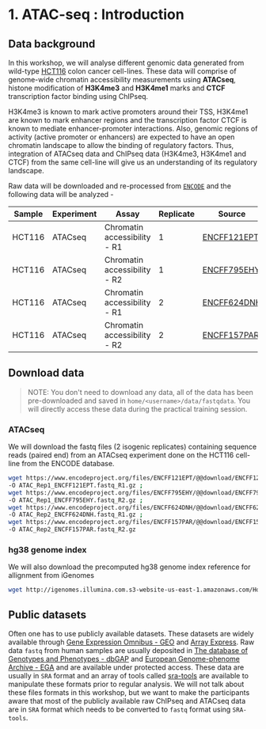 # 1. ATAC-seq : Introduction

## Data background

In this workshop, we will analyse different genomic data generated from wild-type [HCT116](https://www.lgcstandards-atcc.org/products/all/CCL-247.aspx?geo_country=de#generalinformation) colon cancer cell-lines. These data will comprise of genome-wide chromatin accessibility measurements using **ATACseq**, histone modification of **H3K4me3** and **H3K4me1** marks and **CTCF** transcription factor binding using ChIPseq.

H3K4me3 is known to mark active promoters around their TSS, H3K4me1 are known to mark enhancer regions and the transcription factor CTCF is known to mediate enhancer-promoter interactions. Also, genomic regions of activity (active promoter or enhancers) are expected to have an open chromatin landscape to allow the binding of regulatory factors. Thus, integration of ATACseq data and ChIPseq data (H3K4me3, H3K4me1 and CTCF) from the same cell-line will give us an understanding of its regulatory landscape.

Raw data will be downloaded and re-processed from [`ENCODE`](https://www.encodeproject.org/) and the following data will be analyzed -

| Sample | Experiment | Assay                          | Replicate | Source   | 
| -------|------------|--------------------------------|-----------|----------|
| HCT116 | ATACseq    | Chromatin accessibility - R1   | 1         | [ENCFF121EPT](https://www.encodeproject.org/experiments/ENCSR872WGW/) |
| HCT116 | ATACseq    | Chromatin accessibility - R2   | 1         | [ENCFF795EHY](https://www.encodeproject.org/experiments/ENCSR872WGW/) |
| HCT116 | ATACseq    | Chromatin accessibility - R1   | 2         | [ENCFF624DNH](https://www.encodeproject.org/experiments/ENCSR872WGW/) |
| HCT116 | ATACseq    | Chromatin accessibility - R2   | 2         | [ENCFF157PAR](https://www.encodeproject.org/experiments/ENCSR872WGW/) |

## Download data
> NOTE: You don't need to download any data, all of the data has been pre-downloaded and saved in `home/<username>/data/fastqdata`. You will directly access these data during the practical training session.

### ATACseq
We will download the fastq files (2 isogenic replicates) containing sequence reads (paired end) from an ATACseq experiment done on the HCT116 cell-line from the ENCODE database.

```bash
wget https://www.encodeproject.org/files/ENCFF121EPT/@@download/ENCFF121EPT.fastq.gz \
-O ATAC_Rep1_ENCFF121EPT.fastq_R1.gz ;
wget https://www.encodeproject.org/files/ENCFF795EHY/@@download/ENCFF795EHY.fastq.gz \
-O ATAC_Rep1_ENCFF795EHY.fastq_R2.gz ;
wget https://www.encodeproject.org/files/ENCFF624DNH/@@download/ENCFF624DNH.fastq.gz \
-O ATAC_Rep2_ENCFF624DNH.fastq_R1.gz ;
wget https://www.encodeproject.org/files/ENCFF157PAR/@@download/ENCFF157PAR.fastq.gz \
-O ATAC_Rep2_ENCFF157PAR.fastq_R2.gz
```
### hg38 genome index
We will also download the precomputed hg38 genome index reference for allignment from iGenomes

```bash
wget http://igenomes.illumina.com.s3-website-us-east-1.amazonaws.com/Homo_sapiens/NCBI/GRCh38/Homo_sapiens_NCBI_GRCh38.tar.gz
```

## Public datasets
Often one has to use publicly available datasets. These datasets are widely available through [Gene Expression Omnibus - GEO](https://www.ncbi.nlm.nih.gov/geo/) and [Array Express](https://www.ebi.ac.uk/arrayexpress/). Raw data `fastq` from human samples are usually deposited in [The database of Genotypes and Phenotypes - dbGAP](https://www.ncbi.nlm.nih.gov/gap/) and [European Genome-phenome Archive - EGA](https://www.ebi.ac.uk/ega/home) and are available under protected access. These data are usually in `SRA` format and an array of tools called [sra-tools](https://github.com/ncbi/sra-tools) are available to manipulate these formats prior to regular analysis. We will not talk about these files formats in this workshop, but we want to make the participants aware that most of the publicly available raw ChIPseq and ATACseq data are in `SRA` format which needs to be converted to `fastq` format using `SRA-tools`.
